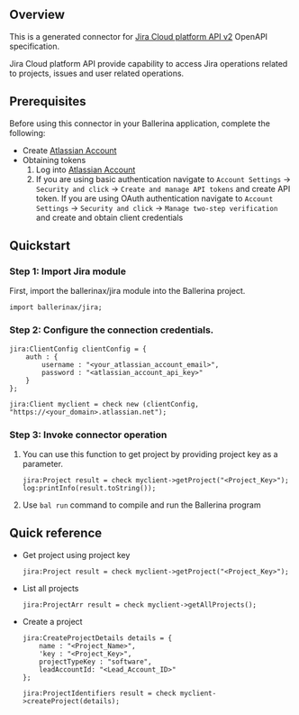 ## Overview

This is a generated connector for [Jira Cloud platform API v2](https://developer.atlassian.com/cloud/jira/platform/) OpenAPI specification. 

Jira Cloud platform API provide capability to access Jira operations related to projects, issues and user related operations.

## Prerequisites
Before using this connector in your Ballerina application, complete the following:
* Create [Atlassian Account](https://id.atlassian.com/signup)
* Obtaining tokens
    1. Log into [Atlassian Account](https://id.atlassian.com/login)
    2. If you are using basic authentication navigate to `Account Settings` -> `Security and click` -> `Create and manage API tokens` and create API token. If you are using OAuth authentication navigate to `Account Settings` -> `Security and click` -> `Manage two-step verification` and create and obtain client credentials

## Quickstart

### Step 1: Import Jira module
First, import the ballerinax/jira module into the Ballerina project.

```ballerina
import ballerinax/jira;
```
### Step 2: Configure the connection credentials.
```ballerina
jira:ClientConfig clientConfig = {
    auth : { 
        username : "<your_atlassian_account_email>", 
        password : "<atlassian_account_api_key>"
    }
};

jira:Client myclient = check new (clientConfig, "https://<your_domain>.atlassian.net");
```
### Step 3: Invoke connector operation
1. You can use this function to get project by providing project key as a parameter.
    ```ballerina
    jira:Project result = check myclient->getProject("<Project_Key>");
    log:printInfo(result.toString());  
    ```
2. Use `bal run` command to compile and run the Ballerina program

## Quick reference

* Get project using project key
    ```ballerina
    jira:Project result = check myclient->getProject("<Project_Key>"); 
    ```
* List all projects
    ```ballerina
    jira:ProjectArr result = check myclient->getAllProjects();
    ```
* Create a project
    ```ballerina
    jira:CreateProjectDetails details = {
        name : "<Project_Name>", 
        'key : "<Project_Key>", 
        projectTypeKey : "software", 
        leadAccountId: "<Lead_Account_ID>"
    };

    jira:ProjectIdentifiers result = check myclient->createProject(details);
    ```
